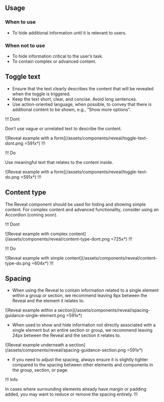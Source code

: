 ## Usage

### When to use

- To hide additional information until it is relevant to users.

### When not to use

- To hide information critical to the user’s task.
- To contain complex or advanced content.

## Toggle text

- Ensure that the text clearly describes the content that will be revealed when the toggle is triggered.
- Keep the text short, clear, and concise. Avoid long sentences.
- Use action-oriented language, when possible, to convey that there is additional content to be shown, e.g., “Show more options”.

!!! Dont

Don’t use vague or unrelated text to describe the content.

![Reveal example with a form](/assets/components/reveal/toggle-text-dont.png =591x*)
!!!

!!! Do

Use meaningful text that relates to the content inside.

![Reveal example with a form](/assets/components/reveal/toggle-text-do.png =591x*)
!!!

## Content type

The Reveal component should be used for hiding and showing simple content. For complex content and advanced functionality, consider using an Accordion (coming soon).

!!! Dont

![Reveal example with complex content](/assets/components/reveal/content-type-dont.png =725x*)
!!!

!!! Do

![Reveal example with simple content](/assets/components/reveal/content-type-do.png =604x*)
!!!

## Spacing

- When using the Reveal to contain information related to a single element within a group or section, we recommend leaving 8px between the Reveal and the element it relates to.

![Reveal example within a section](/assets/components/reveal/spacing-guidance-single-element.png =591x*)

- When used to show and hide information not directly associated with a single element but an entire section or group, we recommend leaving 24px between the Reveal and the section it relates to.

![Reveal example underneath a section](/assets/components/reveal/spacing-guidance-section.png =591x*)

- If you need to adjust the spacing, always ensure it is slightly tighter compared to the spacing between other elements and components in the group, section, or page.

!!! Info

In cases where surrounding elements already have margin or padding added, you may want to reduce or remove the spacing entirely.
!!!